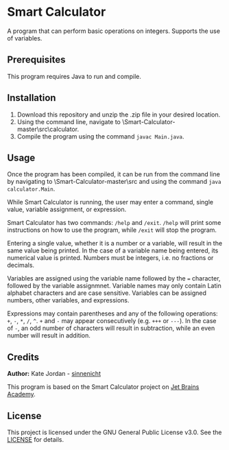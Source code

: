# Smart Calculator
 
A program that can perform basic operations on integers. Supports the use of variables.

Prerequisites
-------------

This program requires Java to run and compile.

Installation
------------

1. Download this repository and unzip the .zip file in your desired location.
2. Using the command line, navigate to \Smart-Calculator-master\src\calculator.
3. Compile the program using the command `javac Main.java`.

Usage
-----

Once the program has been compiled, it can be run from the command line by navigating to \Smart-Calculator-master\src and using the command `java calculator.Main`.

While Smart Calculator is running, the user may enter a command, single value, variable assignment, or expression.

Smart Calculator has two commands: `/help` and `/exit`. `/help` will print some instructions on how to use the program, while `/exit` will stop the program.

Entering a single value, whether it is a number or a variable, will result in the same value being printed. In the case of a variable name being entered, its numerical value is printed. Numbers must be integers, i.e. no fractions or decimals.

Variables are assigned using the variable name followed by the `=` character, followed by the variable assignmnet. Variable names may only contain Latin alphabet characters and are case sensitive. Variables can be assigned numbers, other variables, and expressions.

Expressions may contain parentheses and any of the following operations: `+`, `-`, `*`, `/`, `^`. `+` and `-` may appear consecutively (e.g. `+++` or `---`). In the case of `-`, an odd number of characters will result in subtraction, while an even number will result in addition.

Credits
-------

**Author:** Kate Jordan - [sinnenicht](https://github.com/sinnenicht/)

This program is based on the Smart Calculator project on [Jet Brains Academy](https://hyperskill.org/projects/42?goal=7).

License
-------

This project is licensed under the GNU General Public License v3.0. See the [LICENSE](https://github.com/sinnenicht/Smart-Calculator/blob/master/LICENSE) for details.
